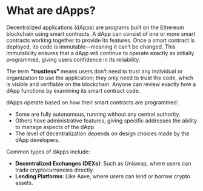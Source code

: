 # What are dApps?

Decentralized applications (dApps) are programs built on the Ethereum blockchain using smart contracts. A dApp can consist of one or more smart contracts working together to provide its features. Once a smart contract is deployed, its code is immutable—meaning it can’t be changed. This immutability ensures that a dApp will continue to operate exactly as initially programmed, giving users confidence in its reliability.

The term **"trustless"** means users don’t need to trust any individual or organization to use the application; they only need to trust the code, which is visible and verifiable on the blockchain. Anyone can review exactly how a dApp functions by examining its smart contract code.

dApps operate based on how their smart contracts are programmed:

- Some are fully autonomous, running without any central authority.
- Others have administrative features, giving specific addresses the ability to manage aspects of the dApp.
- The level of decentralization depends on design choices made by the dApp developers.

Common types of dApps include:

- **Decentralized Exchanges (DEXs)**: Such as Uniswap, where users can trade cryptocurrencies directly.
- **Lending Platforms**: Like Aave, where users can lend or borrow crypto assets.